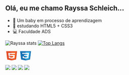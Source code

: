 ## Olá, eu me chamo Rayssa Schleich...

- 👶 Um baby em processo de aprendizagem
- 🌱 estudando HTML5 + CSS3
- 💻 Faculdade ADS 

![Rayssa stats](https://github-readme-stats.vercel.app/api?username=RayssaSchleich&show_icons=true&theme=dracula)
  [![Top Langs](https://github-readme-stats.vercel.app/api/top-langs/?username=RayssaSchleich&show_icons=true&theme=dracula&layout=compact&langs)](https://github.com/anuraghazra/github-readme-stats)  
  <br>
  <img align="center" alt="Rafa-HTML" height="30" width="40" src="https://raw.githubusercontent.com/devicons/devicon/master/icons/html5/html5-original.svg">
  <img align="center" alt="Rafa-CSS" height="30" width="40" src="https://raw.githubusercontent.com/devicons/devicon/master/icons/css3/css3-original.svg">
   
 
<div> 
  
  <a href= "https://www.instagram.com/rayssa_figueiredoo" target="_blank"><img src="https://img.shields.io/badge/-Instagram-%23E4405F?style=for-the-badge&logo=instagram&logoColor=white" target="_blank"></a>
 	<a href="https://www.twitch.tv/schleichray" target="_blank"><img src="https://img.shields.io/badge/Twitch-9146FF?style=for-the-badge&logo=twitch&logoColor=white" target="_blank"></a>
 <a href="" target="_blank"><img src="https://img.shields.io/badge/Discord-7289DA?style=for-the-badge&logo=discord&logoColor=white" target="_blank"></a> 
  <a href = "mailto:rayssaschleich@gmail.com"><img src="https://img.shields.io/badge/-Gmail-%23333?style=for-the-badge&logo=gmail&logoColor=white" target="_blank"></a>
  
